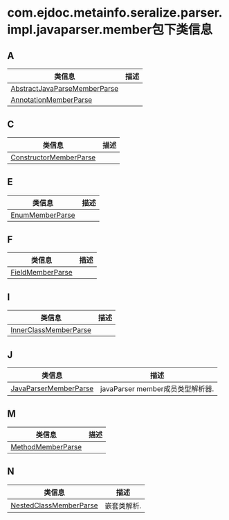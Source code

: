 
# com.ejdoc.metainfo.seralize.parser.impl.javaparser.member包下类信息




## A  
|   类信息  |    描述   |  
| ---- | ---- |  
|[AbstractJavaParseMemberParse](metaInfoSeralize/com/ejdoc/metainfo/seralize/parser/impl/javaparser/member/AbstractJavaParseMemberParse.md)||
|[AnnotationMemberParse](metaInfoSeralize/com/ejdoc/metainfo/seralize/parser/impl/javaparser/member/AnnotationMemberParse.md)||

## C  
|   类信息  |    描述   |  
| ---- | ---- |  
|[ConstructorMemberParse](metaInfoSeralize/com/ejdoc/metainfo/seralize/parser/impl/javaparser/member/ConstructorMemberParse.md)||

## E  
|   类信息  |    描述   |  
| ---- | ---- |  
|[EnumMemberParse](metaInfoSeralize/com/ejdoc/metainfo/seralize/parser/impl/javaparser/member/EnumMemberParse.md)||

## F  
|   类信息  |    描述   |  
| ---- | ---- |  
|[FieldMemberParse](metaInfoSeralize/com/ejdoc/metainfo/seralize/parser/impl/javaparser/member/FieldMemberParse.md)||

## I  
|   类信息  |    描述   |  
| ---- | ---- |  
|[InnerClassMemberParse](metaInfoSeralize/com/ejdoc/metainfo/seralize/parser/impl/javaparser/member/InnerClassMemberParse.md)||

## J  
|   类信息  |    描述   |  
| ---- | ---- |  
|[JavaParserMemberParse](metaInfoSeralize/com/ejdoc/metainfo/seralize/parser/impl/javaparser/member/JavaParserMemberParse.md)|javaParser  member成员类型解析器.|

## M  
|   类信息  |    描述   |  
| ---- | ---- |  
|[MethodMemberParse](metaInfoSeralize/com/ejdoc/metainfo/seralize/parser/impl/javaparser/member/MethodMemberParse.md)||

## N  
|   类信息  |    描述   |  
| ---- | ---- |  
|[NestedClassMemberParse](metaInfoSeralize/com/ejdoc/metainfo/seralize/parser/impl/javaparser/member/NestedClassMemberParse.md)|嵌套类解析.|


